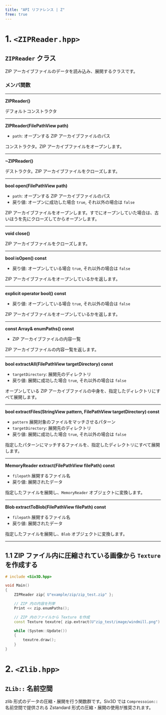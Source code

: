 ```yaml
---
title: "API リファレンス | Z"
free: true
---
```


# 1. `<ZIPReader.hpp>`

## `ZIPReader` クラス

ZIP アーカイブファイルのデータを読み込み、展開するクラスです。

### メンバ関数

---

**ZIPReader()**

デフォルトコンストラクタ

---

**ZIPReader(FilePathView path)**

- `path`: オープンする ZIP アーカイブファイルのパス

コンストラクタ。ZIP アーカイブファイルをオープンします。

---

**~ZIPReader()**

デストラクタ。ZIP アーカイブファイルをクローズします。

---

**bool open(FilePathView path)**

- `path`: オープンする ZIP アーカイブファイルのパス
- 戻り値: オープンに成功した場合 `true`, それ以外の場合は `false`

ZIP アーカイブファイルをオープンします。すでにオープンしていた場合は、古いほうを先にクローズしてからオープンします。

---

**void close()**

ZIP アーカイブファイルをクローズします。

---

**bool isOpen() const**

- 戻り値: オープンしている場合 `true`, それ以外の場合は `false`

ZIP アーカイブファイルをオープンしているかを返します。

---

**explicit operator bool() const**

- 戻り値: オープンしている場合 `true`, それ以外の場合は `false`

ZIP アーカイブファイルをオープンしているかを返します。

---

**const Array<FilePath>& enumPaths() const**

- ZIP アーカイブファイルの内容一覧

ZIP アーカイブファイルの内容一覧を返します。

---

**bool extractAll(FilePathView targetDirectory) const**

- `targetDirectory`: 展開先のディレクトリ
- 戻り値: 展開に成功した場合 `true`, それ以外の場合は `false`

オープンしている ZIP アーカイブファイルの中身を、指定したディレクトリにすべて展開します。

---

**bool extractFiles(StringView pattern, FilePathView targetDirectory) const**

- `pattern` 展開対象のファイルをマッチさせるパターン
- `targetDirectory`: 展開先のディレクトリ
- 戻り値: 展開に成功した場合 `true`, それ以外の場合は `false`

指定したパターンにマッチするファイルを、指定したディレクトリにすべて展開します。

---

**MemoryReader extract(FilePathView filePath) const**

- `filepath` 展開するファイル名
- 戻り値: 展開されたデータ

指定したファイルを展開し、`MemoryReader` オブジェクトに変換します。

---

**Blob extractToBlob(FilePathView filePath) const**

- `filepath` 展開するファイル名
- 戻り値: 展開されたデータ

指定したファイルを展開し、`Blob` オブジェクトに変換します。

---

## 1.1 ZIP ファイル内に圧縮されている画像から `Texture` を作成する

```cpp
# include <Siv3D.hpp>

void Main()
{
	ZIPReader zip{ U"example/zip/zip_test.zip" };

	// ZIP 内の内容を列挙
	Print << zip.enumPaths();

	// ZIP 内のファイルから Texture を作成
	const Texture texutre{ zip.extract(U"zip_test/image/windmill.png") };

	while (System::Update())
	{
		texutre.draw();
	}
}
```

# 2. `<Zlib.hpp>`

## `ZLib::` 名前空間

zlib 形式のデータの圧縮・展開を行う関数群です。Siv3D では `Compressoion::` 名前空間で提供される Zstandard 形式の圧縮・展開の使用が推奨されます。

